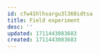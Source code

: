 ```yaml
---
id: cfw41hlhsargu3l360idtsa
title: Field experiment
desc: ''
updated: 1711443083683
created: 1711443083683
---
```

